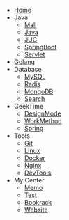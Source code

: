 * [Home]()
* Java
  * [Mall](/Mall/)
  * [Java](/Java/)
  * [JUC](/JUC/)
  * [SpringBoot](/SpringBoot/)
  * [Servlet](/Servlet/)
* [Golang](/Golang/)
* Database
  * [MySQL](/MySQL/)
  * [Redis](/Redis/)
  * [MongoDB](/MongoDB/)
  * [Search](/Search/)
* GeekTime
  * [DesignMode](/DesignMode/)
  * [WorkMethod](/WorkMethod/)
  * [Spring](/Spring/)
* Tools
  * [Git](/Git/)
  * [Linux](/Linux/)
  * [Docker](/Docker/)
  * [Nginx](/Nginx/)
  * [DevTools](/DevTools/)
* My Center
  * [Memo](/Memo/)
  * [Test](/Test/)
  * [Bookrack](/Bookrack/)
  * [Website](/Website/)

